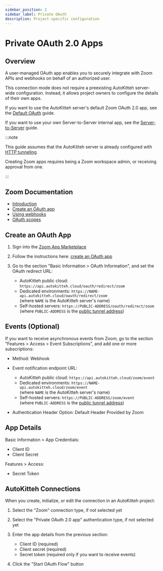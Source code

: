 ```yaml
---
sidebar_position: 2
sidebar_label: Private OAuth
description: Project-specific configuration
---
```


# Private OAuth 2.0 Apps

## Overview

A user-managed OAuth app enables you to securely integrate with Zoom APIs and webhooks on behalf of an authorized user.

This connection mode does not require a preexisting AutoKitteh server-wide configuration. Instead, it allows project owners to configure the details of their own apps.

If you want to use the AutoKitteh server's default Zoom OAuth 2.0 app, see the [Default OAuth](./default_oauth) guide.

If you want to use your own Server-to-Server internal app, see the [Server-to-Server](./server_to_server) guide.

:::note

This guide assumes that the AutoKitteh server is already configured with [HTTP tunneling](/config/http_tunneling).

Creating Zoom apps requires being a Zoom workspace admin, or receiving approval from one.

:::

## Zoom Documentation

- [Introduction](https://developers.zoom.us/docs/integrations/)
- [Create an OAuth app](https://developers.zoom.us/docs/integrations/create/)
- [Using webhooks](https://developers.zoom.us/docs/api/webhooks/)
- [OAuth scopes](https://developers.zoom.us/docs/integrations/oauth-scopes-overview/)

## Create an OAuth App

1. Sign into the [Zoom App Marketplace](https://marketplace.zoom.us)

2. Follow the instructions here: [create an OAuth app](https://developers.zoom.us/docs/integrations/create/)

3. Go to the section "Basic Information > OAuth Information", and set the OAuth redirect URL:

   - AutoKitteh public cloud: `https://api.autokitteh.cloud/oauth/redirect/zoom`
   - Dedicated environments: `https://NAME-api.autokitteh.cloud/oauth/redirect/zoom`\
     (where `NAME` is the AutoKitteh server's name)
   - Self-hosted servers: `https://PUBLIC-ADDRESS/oauth/redirect/zoom`\
     (where `PUBLIC-ADDRESS` is the [public tunnel address](/config/http_tunneling))

## Events (Optional)

If you want to receive asynchronous events from Zoom, go to the section "Features > Access > Event Subscriptions", and add one or more subscriptions:

- Method: Webhook

- Event notification endpoint URL:

  - AutoKitteh public cloud: `https://api.autokitteh.cloud/zoom/event`
  - Dedicated environments: `https://NAME-api.autokitteh.cloud/zoom/event`\
    (where `NAME` is the AutoKitteh server's name)
  - Self-hosted servers: `https://PUBLIC-ADDRESS/zoom/event`\
    (where `PUBLIC-ADDRESS` is the [public tunnel address](/config/http_tunneling))

- Authentication Header Option: Default Header Provided by Zoom

## App Details

Basic Information > App Credentials:

- Client ID
- Client Secret

Features > Access:

- Secret Token

## AutoKitteh Connections

When you create, initialize, or edit the connection in an AutoKitteh project:

1. Select the "Zoom" connection type, if not selected yet

2. Select the "Private OAuth 2.0 app" authentication type, if not selected yet

3. Enter the app details from the previous section:

   - Client ID (required)
   - Client secret (required)
   - Secret token (required only if you want to receive events)

4. Click the "Start OAuth Flow" button
